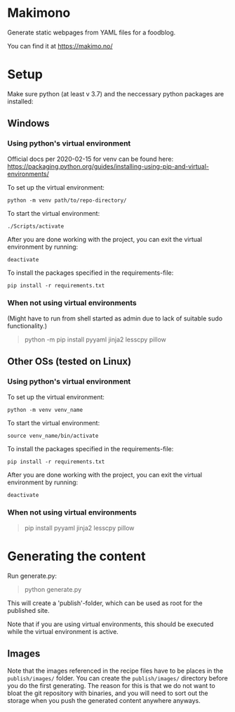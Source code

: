 # Makimono

Generate static webpages from YAML files for a foodblog.

You can find it at https://makimo.no/

# Setup

Make sure python (at least v 3.7) and the neccessary python packages are installed:

## Windows

### Using python's virtual environment

Official docs per 2020-02-15 for venv can be found here:
https://packaging.python.org/guides/installing-using-pip-and-virtual-environments/

To set up the virtual environment:

`python -m venv path/to/repo-directory/`

To start the virtual environment:

`./Scripts/activate`

After you are done working with the project, you can exit the virtual environment by running:

`deactivate`

To install the packages specified in the requirements-file:

`pip install -r requirements.txt`

### When not using virtual environments

(Might have to run from shell started as admin due to lack of suitable sudo functionality.)

> python -m pip install pyyaml jinja2 lesscpy pillow

## Other OSs (tested on Linux)

### Using python's virtual environment

To set up the virtual environment:

`python -m venv venv_name`

To start the virtual environment:

`source venv_name/bin/activate`

To install the packages specified in the requirements-file:

`pip install -r requirements.txt`

After you are done working with the project, you can exit the virtual environment by running:

`deactivate`

### When not using virtual environments

> pip install pyyaml jinja2 lesscpy pillow

# Generating the content

Run generate.py:

> python generate.py

This will create a 'publish'-folder, which can be used as root for the published site.

Note that if you are using virtual environments, this should be executed while the virtual environment is active.

## Images

Note that the images referenced in the recipe files have to be places in the `publish/images/` folder.
You can create the `publish/images/` directory before you do the first generating.
The reason for this is that we do not want to bloat the git repository with binaries, and you will need to sort out the storage when you push the generated content anywhere anyways.
